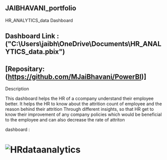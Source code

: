 ## JAIBHAVANI_portfolio
HR_ANALYTICS_data Dashboard

## Dashboard Link :("C:\Users\jaibh\OneDrive\Documents\HR_ANALYTICS_data.pbix")

## [Repositary:(https://github.com/MJaiBhavani/PowerBI)]

Description

This dashboard helps the HR of a ccompany understand their employee better. It helps the HR to know about the attrition count of employee and the reason behind their attrition Through different insights, so that HR get to know their improvement of any company policies which would be beneficial to the employee and can also decrease the rate of attriton

 dashboard :
# ![HRdataanalytics](https://github.com/user-attachments/assets/1eb35ab2-dc41-43ce-9b2e-239ef7ba9f37)
